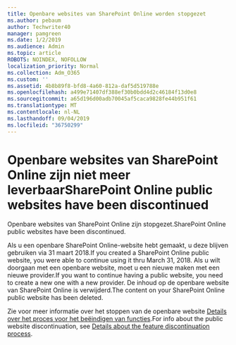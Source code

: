 ```yaml
---
title: Openbare websites van SharePoint Online worden stopgezet
ms.author: pebaum
author: Techwriter40
manager: pamgreen
ms.date: 1/2/2019
ms.audience: Admin
ms.topic: article
ROBOTS: NOINDEX, NOFOLLOW
localization_priority: Normal
ms.collection: Adm_O365
ms.custom: ''
ms.assetid: 4b8b89f8-bfd8-4a60-812a-daf5d519788e
ms.openlocfilehash: a499e71407df388ef30b0bdd4d2c46184f13d0e8
ms.sourcegitcommit: a65d196d00adb70045af5caca9828fe44b951f61
ms.translationtype: MT
ms.contentlocale: nl-NL
ms.lasthandoff: 09/04/2019
ms.locfileid: "36750299"
---
```

# <a name="sharepoint-online-public-websites-have-been-discontinued"></a><span data-ttu-id="d74da-102">Openbare websites van SharePoint Online zijn niet meer leverbaar</span><span class="sxs-lookup"><span data-stu-id="d74da-102">SharePoint Online public websites have been discontinued</span></span>

<span data-ttu-id="d74da-103">Openbare websites van SharePoint Online zijn stopgezet.</span><span class="sxs-lookup"><span data-stu-id="d74da-103">SharePoint Online public websites have been discontinued.</span></span>

<span data-ttu-id="d74da-104">Als u een openbare SharePoint Online-website hebt gemaakt, u deze blijven gebruiken via 31 maart 2018.</span><span class="sxs-lookup"><span data-stu-id="d74da-104">If you created a SharePoint Online public website, you were able to continue using it thru March 31, 2018.</span></span> <span data-ttu-id="d74da-105">Als u wilt doorgaan met een openbare website, moet u een nieuwe maken met een nieuwe provider.</span><span class="sxs-lookup"><span data-stu-id="d74da-105">If you want to continue having a public website, you need to create a new one with a new provider.</span></span> <span data-ttu-id="d74da-106">De inhoud op de openbare website van SharePoint Online is verwijderd.</span><span class="sxs-lookup"><span data-stu-id="d74da-106">The content on your SharePoint Online public website has been deleted.</span></span>

<span data-ttu-id="d74da-107">Zie voor meer informatie over het stoppen van de openbare website [Details over het proces voor het beëindigen van functies](https://go.microsoft.com/fwlink/?linkid=866980).</span><span class="sxs-lookup"><span data-stu-id="d74da-107">For info about the public website discontinuation, see [Details about the feature discontinuation process](https://go.microsoft.com/fwlink/?linkid=866980).</span></span>

